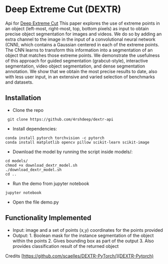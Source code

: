 # Deep Extreme Cut (DEXTR)

Api for [Deep Extreme Cut](https://arxiv.org/pdf/1711.09081.pdf) 
This paper explores the use of extreme points in an object (left-most, right-most, top, bottom pixels) as input to obtain precise object segmentation for images and videos. We do so by adding an extra channel to the image in the input of a convolutional neural network (CNN), which contains a Gaussian centered in each of the extreme points. The CNN learns to transform this information into a segmentation of an object that matches those extreme points. We demonstrate the usefulness of this approach for guided segmentation (grabcut-style), interactive segmentation, video object segmentation, and dense segmentation annotation. We show that we obtain the most precise results to date, also with less user input, in an extensive and varied selection of benchmarks and datasets.


## Installation 
* Clone the repo 
```
 git clone https://github.com/4rshdeep/dextr-api
```


* Install dependencies:
```
conda install pytorch torchvision -c pytorch
conda install matplotlib opencv pillow scikit-learn scikit-image
```
* Download the model by running the script inside models/:
```
cd models/
chmod +x download_dextr_model.sh
./download_dextr_model.sh
cd ..
```
* Run the demo from jupyter notebook
```
jupyter notebook
```
* Open the file demo.py 

## Functionality Implemented
* Input: image and a set of points (x,y) coordinates for the points provided
* Output: 
       1. Boolean mask for the instance segmentation of the object within the points
       2. Gives bounding box as part of the output
       3. Also provides classification result of the returned object

Credits [https://github.com/scaelles/DEXTR-PyTorch/](DEXTR-Pytorch)

